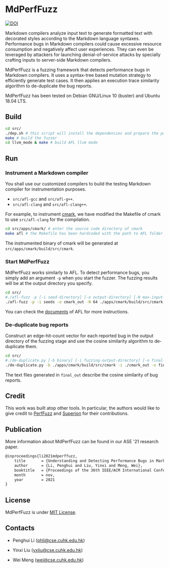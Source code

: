 # MdPerfFuzz

[![DOI](https://zenodo.org/badge/DOI/10.5281/zenodo.5101159.svg)](https://doi.org/10.5281/zenodo.5101159)

Markdown compilers analyze input text to generate formatted text with decorated styles according to the Markdown language syntaxes. Performance bugs in Markdown compilers could cause excessive resource consumption and negatively affect user experiences. They can even be leveraged by attackers for launching denial-of-service attacks by specially crafting inputs to server-side Markdown compilers.

MdPerfFuzz is a fuzzing framework that detects performance bugs in Markdown compilers. It uses a syntax-tree based mutation strategy to efficiently generate test cases. It then applies an execution trace similarity algorithm to de-duplicate the bug reports. 

MdPerfFuzz has been tested on Debian GNU/Linux 10 (buster) and Ubuntu 18.04 LTS.

## Build

```sh
cd src/
./dep.sh # this script will install the dependencies and prepare the parser
make # build the fuzzer
cd llvm_mode & make # build AFL llvm mode
```

## Run

### Instrument a Markdown compiler
You shall use our customized compilers to build the testing Markdown compiler for instrumentation purposes.  

- `src/afl-gcc` and `src/afl-g++`.
- `src/afl-clang` and `src/afl-clang++`.

For example, to instrument [cmark](https://github.com/commonmark/cmark), we have modified the Makefile of cmark to use `src/afl-clang` for the compilation. 

```sh
cd src/apps/cmark/ # enter the source code directory of cmark
make afl # the Makefile has been hardcoded with the path to AFL folder
```
The instrumented binary of cmark will be generated at `src/apps/cmark/build/src/cmark`.

### Start MdPerfFuzz

MdPerfFuzz works similarly to AFL. To detect performance bugs, you simply add an argument `-p` when you start the fuzzer. The fuzzing results will be at the output directory you specify.

```sh
cd src/
#./afl-fuzz -p [-i seed-directory] [-o output-directory] [-N max-input-length] binary @@
./afl-fuzz -p -i seeds -o cmark_out -N 64 ./apps/cmark/build/src/cmark @@
```

You can check the [documents](src/docs/README) of AFL for more instructions.

### De-duplicate bug reports

Construct an edge-hit-count vector for each reported bug in the output directory of the fuzzing stage and use the cosine similarity algorithm to de-duplicate them.

```sh
cd src/
#./de-duplicate.py [-b binary] [-i fuzzing-output-directory] [-o final-output-directory]
./de-duplicate.py -b ./apps/cmark/build/src/cmark -i ./cmark_out -o final_out
```
The text files generated in `final_out` describe the cosine similarity of bug reports.

## Credit

This work was built atop other tools. In particular, the authors would like to give credit to [PerfFuzz](https://github.com/carolemieux/perffuzz) and [Superion](https://github.com/zhunki/Superion) for their contributions.

## Publication

More information about MdPerfFuzz can be found in our ASE '21 research paper.

```tex
@inproceedings{li2021mdperffuzz,
    title       = {Understanding and Detecting Performance Bugs in Markdown Compilers},
    author      = {Li, Penghui and Liu, Yinxi and Meng, Wei},
    booktitle   = {Proceedings of the 36th IEEE/ACM International Conference on Automated Software Engineering},
    month       = nov,
    year        = 2021
}
```

## License

MdPerfFuzz is under [MIT License](LICENSE).

## Contacts

- Penghui Li (<phli@cse.cuhk.edu.hk>)

- Yinxi Liu (<yxliu@cse.cuhk.edu.hk>)

- Wei Meng (<wei@cse.cuhk.edu.hk>)
